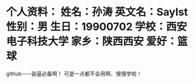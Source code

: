 
个人资料：
姓名：孙涛
英文名：Saylst
性别：男
生日：19900702
学校：西安电子科技大学
家乡：陕西西安
爱好：篮球
===============


github----装逼必备啊！
可是一点都不会用啊、慢慢学啦！
